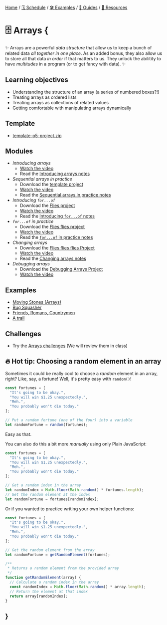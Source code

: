 [Home](../../) / [🗓 Schedule](../../schedule) / [🛠 Examples](../../examples/) / [💫 Guides](../../guides/) / [💎 Resources](../../resources.md)

# 🗄 Arrays {

✨ Arrays are a powerful *data structure* that allow us to keep a bunch of related data *all together in one place*. As an added bonus, they also allow us to store all that data *in order* if that matters to us. They unlock the abilitity to have *multitudes* in a program (or to get fancy with data). ✨

## Learning objectives

- Understanding the structure of an array (a series of numbered boxes?!)
- Treating arrays as ordered lists
- Treating arrays as collections of related values
- Getting comfortable with manipulating arrays dynamically

## Template

- [template-p5-project.zip](../../templates/template-p5-project.zip)

## Modules

- *Introducing arrays*
  - [Watch the video](https://concordia.yuja.com/V/Video?v=1088798&node=6032684&a=103682281)
  - Read the [Introducing arrays notes](./introducing-arrays.md)
- *Sequential arrays in practice*
  - Download the [template project](../../templates/template-p5-project.zip)
  - [Watch the video](https://concordia.yuja.com/V/Video?v=1088803&node=6032697&a=20174771)
  - Read the [Sequential arrays in practice notes](./sequential-arrays-in-practice.md)
- *Introducing `for...of`*
  - Download the [Flies project](./examples/flies.zip)
  - [Watch the video](https://concordia.yuja.com/V/Video?v=1088802&node=6032692&a=147190846)
  - Read the [Introducing `for...of` notes](./introducing-for-of.md)
- *`for...of` in practice*
  - Download the [Flies flies project](./examples/flies-flies.zip)
  - [Watch the video](https://concordia.yuja.com/V/Video?v=1088797&node=6032673&a=18377488)
  - Read the [`for...of` in practice notes](./for-of-in-practice.md)
- *Changing arrays*
  - Download the [Flies flies flies Project](./examples/flies-flies-flies.zip)
  - [Watch the video](https://concordia.yuja.com/V/Video?v=1088794&node=6032617&a=68750880)
  - Read the [Changing arrays notes](./changing-arrays.md)
- *Debugging arrays*
  - Download the [Debugging Arrays Project](../../debugging/debugging-arrays.zip)
  - [Watch the video](https://concordia.yuja.com/V/Video?v=1088796&node=6032663&a=74693267)

## Examples

- [Moving Stones (Arrays)](https://editor.p5js.org/pippinbarr/sketches/zQgkBD1Y4)
- [Bug Squasher](https://editor.p5js.org/pippinbarr/sketches/cU8ZR2yv5)
- [Friends, Romans, Countrymen](https://editor.p5js.org/pippinbarr/sketches/wfDOLrIm13)
- [A trail](https://editor.p5js.org/pippinbarr/sketches/5wgSl1Uj7)

## Challenges

- Try the [Arrays challenges](MISSING_LINK) (We will review them in class)

## 🔥 Hot tip: Choosing a random element in an array

Sometimes it could be really cool to choose a *random* element in an array, right? Like, say, a fortune! Well, it's pretty easy with `random()`!

```javascript
const fortunes = [
  "It's going to be okay.",
  "You will win $1.25 unexpectedly.",
  "Meh.",
  "You probably won't die today."  
];

// Put a random fortune (one of the four) into a variable
let randomFortune = random(fortunes);
```

Easy as that.

You can also do this a bit more *manually* using only Plain JavaScript:

```javascript
const fortunes = [
  "It's going to be okay.",
  "You will win $1.25 unexpectedly.",
  "Meh.",
  "You probably won't die today."  
];

// Get a random index in the array
let randomIndex = Math.floor(Math.random() * fortunes.length);
// Get the random element at the index
let randomFortune = fortunes[randomIndex];
```

Or if you wanted to practice writing your own helper functions:

```javascript
const fortunes = [
  "It's going to be okay.",
  "You will win $1.25 unexpectedly.",
  "Meh.",
  "You probably won't die today."  
];

// Get the random element from the array
let randomFortune = getRandomElement(fortunes);

/**
 * Returns a random element from the provided array
 */
function getRandomElement(array) {
  // Calculate a random index in the array
  const randomIndex = Math.floor(Math.random() * array.length);
  // Return the element at that index
  return array[randomIndex];
}
```

## }